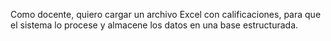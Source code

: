 Como docente, quiero cargar un archivo Excel con calificaciones, para que el sistema lo procese y almacene los datos en una base estructurada.